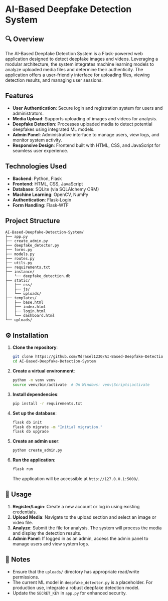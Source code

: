 
# AI-Based Deepfake Detection System

## 🔍 Overview

The AI-Based Deepfake Detection System is a Flask-powered web application designed to detect deepfake images and videos. Leveraging a modular architecture, the system integrates machine learning models to analyze uploaded media files and determine their authenticity. The application offers a user-friendly interface for uploading files, viewing detection results, and managing user sessions.

## Features

- **User Authentication**: Secure login and registration system for users and administrators.
- **Media Upload**: Supports uploading of images and videos for analysis.
- **Deepfake Detection**: Processes uploaded media to detect potential deepfakes using integrated ML models.
- **Admin Panel**: Administrative interface to manage users, view logs, and monitor system activity.
- **Responsive Design**: Frontend built with HTML, CSS, and JavaScript for seamless user experience.

## Technologies Used

- **Backend**: Python, Flask
- **Frontend**: HTML, CSS, JavaScript
- **Database**: SQLite (via SQLAlchemy ORM)
- **Machine Learning**: OpenCV, NumPy
- **Authentication**: Flask-Login
- **Form Handling**: Flask-WTF

## Project Structure

```
AI-Based-Deepfake-Detection-System/
├── app.py
├── create_admin.py
├── deepfake_detector.py
├── forms.py
├── models.py
├── routes.py
├── utils.py
├── requirements.txt
├── instance/
│   └── deepfake_detection.db
├── static/
│   ├── css/
│   ├── js/
│   └── uploads/
├── templates/
│   ├── base.html
│   ├── index.html
│   ├── login.html
│   └── dashboard.html
└── uploads/
```

## ⚙️ Installation

1. **Clone the repository**:
   ```bash
   git clone https://github.com/Mdrasel1230/AI-Based-Deepfake-Detection-System.git
   cd AI-Based-Deepfake-Detection-System
   ```

2. **Create a virtual environment**:
   ```bash
   python -m venv venv
   source venv/bin/activate  # On Windows: venv\Scripts\activate
   ```

3. **Install dependencies**:
   ```bash
   pip install -r requirements.txt
   ```

4. **Set up the database**:
   ```bash
   flask db init
   flask db migrate -m "Initial migration."
   flask db upgrade
   ```

5. **Create an admin user**:
   ```bash
   python create_admin.py
   ```

6. **Run the application**:
   ```bash
   flask run
   ```

   The application will be accessible at `http://127.0.0.1:5000/`.

## 🧪 Usage

1. **Register/Login**: Create a new account or log in using existing credentials.
2. **Upload Media**: Navigate to the upload section and select an image or video file.
3. **Analyze**: Submit the file for analysis. The system will process the media and display the detection results.
4. **Admin Panel**: If logged in as an admin, access the admin panel to manage users and view system logs.

## 📌 Notes

- Ensure that the `uploads/` directory has appropriate read/write permissions.
- The current ML model in `deepfake_detector.py` is a placeholder. For production use, integrate a robust deepfake detection model.
- Update the `SECRET_KEY` in `app.py` for enhanced security.
